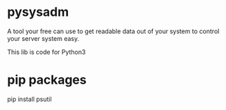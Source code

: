 # pysysadm
A tool your free can use to get readable data out of your system to control your server system easy.

This lib is code for Python3

# pip packages
pip install psutil
